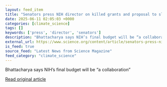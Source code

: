```yaml
---
layout: feed_item
title: "Senators press NIH director on killed grants and proposal to slash agency’s funding"
date: 2025-06-11 02:05:03 +0000
categories: [climate_science]
tags: []
keywords: ['press', 'director', 'senators']
description: "Bhattacharya says NIH’s final budget will be “a collaboration”"
external_url: https://www.science.org/content/article/senators-press-nih-director-killed-grants-and-proposal-slash-agency-s-funding
is_feed: true
source_feed: "Latest News from Science Magazine"
feed_category: "climate_science"
---
```


Bhattacharya says NIH’s final budget will be “a collaboration”

[Read original article](https://www.science.org/content/article/senators-press-nih-director-killed-grants-and-proposal-slash-agency-s-funding)

